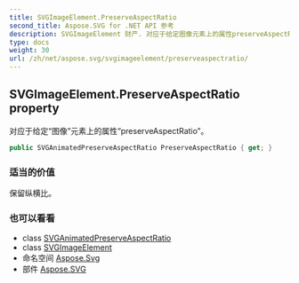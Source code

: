```yaml
---
title: SVGImageElement.PreserveAspectRatio
second_title: Aspose.SVG for .NET API 参考
description: SVGImageElement 财产. 对应于给定图像元素上的属性preserveAspectRatio
type: docs
weight: 30
url: /zh/net/aspose.svg/svgimageelement/preserveaspectratio/
---
```

## SVGImageElement.PreserveAspectRatio property

对应于给定“图像”元素上的属性“preserveAspectRatio”。

```csharp
public SVGAnimatedPreserveAspectRatio PreserveAspectRatio { get; }
```

### 适当的价值

保留纵横比。

### 也可以看看

* class [SVGAnimatedPreserveAspectRatio](../../../aspose.svg.datatypes/svganimatedpreserveaspectratio/)
* class [SVGImageElement](../)
* 命名空间 [Aspose.Svg](../../svgimageelement/)
* 部件 [Aspose.SVG](../../../)


